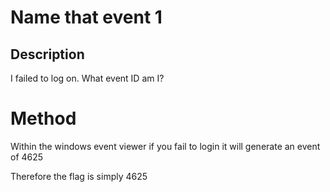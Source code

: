 # Name that event 1

## Description

I failed to log on. What event ID am I?

# Method

Within the windows event viewer if you fail to login it will generate an event of 4625

Therefore the flag is simply 4625
